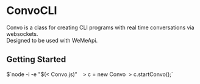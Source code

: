 # ConvoCLI
Convo is a class for creating CLI programs with real time conversations via websockets.  
Designed to be used with WeMeApi.

## Getting Started
$`node -i -e "$(< Convo.js)"` 
`> c = new Convo`
`> c.startConvo();`
